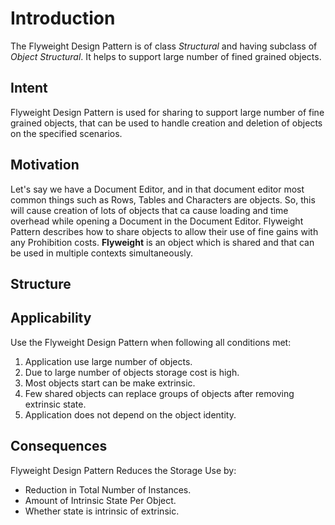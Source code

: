 # Introduction
The Flyweight Design Pattern is of class *Structural* and having subclass of *Object Structural*. It helps to support large number of fined grained objects.

## Intent
Flyweight Design Pattern is used for sharing to support large number of fine grained objects, that can be used to handle creation and deletion of objects on the specified scenarios.

## Motivation
Let's say we have a Document Editor, and in that document editor most common things such as Rows, Tables and Characters are objects. So, this will cause creation of lots of objects that ca cause loading and time overhead while opening a Document in the Document Editor.
Flyweight Pattern describes how to share objects to allow their use of fine gains with any Prohibition costs.
**Flyweight** is an object which is shared and that can be used in multiple contexts simultaneously.

## Structure

## Applicability
Use the Flyweight Design Pattern when following all conditions met:
1. Application use large number of objects.
2. Due to large number of objects storage cost is high.
3. Most objects start can be make extrinsic.
4. Few shared objects can replace groups of objects after removing extrinsic state.
5. Application does not depend on the object identity.

## Consequences
Flyweight Design Pattern Reduces the Storage Use by:
* Reduction in Total Number of Instances.
* Amount of Intrinsic State Per Object.
* Whether state is intrinsic of extrinsic.